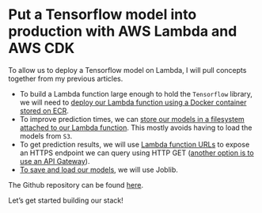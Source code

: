 # Put a Tensorflow model into production with AWS Lambda and AWS CDK

To allow us to deploy a Tensorflow model on Lambda, I will pull concepts together from my previous articles.

-   To build a Lambda function large enough to hold the `Tensorflow` library, we will need to [deploy our Lambda function using a Docker container stored on ECR](https://dev.to/wesleycheek/deploy-a-docker-built-lambda-function-with-aws-cdk-fio). 
-   To improve prediction times, we can [store our models in a filesystem attached to our Lambda function](https://dev.to/wesleycheek/lambda-function-with-persistent-file-store-using-aws-cdk-and-aws-efs-45h8). This mostly avoids having to load the models from `S3`.
-   To get prediction results, we will use [Lambda function URLs](https://dev.to/wesleycheek/aws-lambda-function-urls-with-aws-cdk-58ih) to expose an HTTPS endpoint we can query using HTTP GET ([another option is to use an API Gateway](https://dev.to/wesleycheek/deploy-an-api-fronted-lambda-function-using-aws-cdk-2nch)).
-   [To save and load our models](https://dev.to/wesleycheek/saveload-tensorflow-sklearn-pipelines-from-local-and-aws-s3-34dc), we will use Joblib.

The Github repository can be found [here](https://github.com/wcheek/CDK_Tensorflow).

Let’s get started building our stack!

